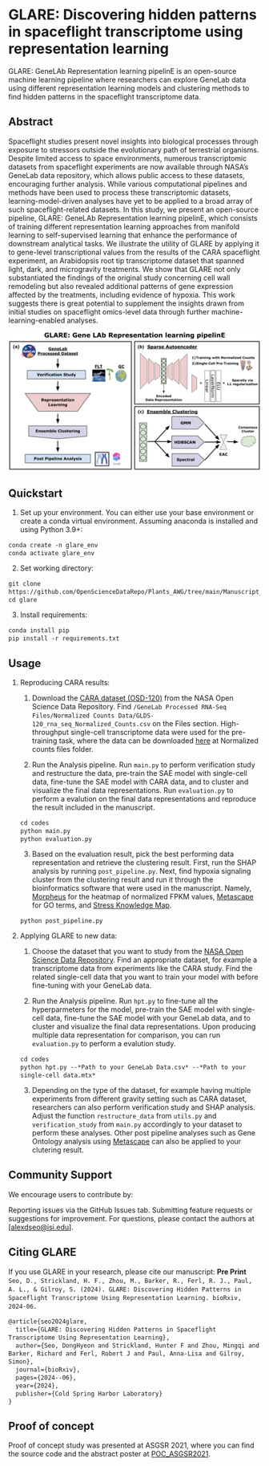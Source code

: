 # GLARE: Discovering hidden patterns in spaceflight transcriptome using representation learning

GLARE: GeneLAb Representation learning pipelinE is an open-source machine learning pipeline where researchers can explore GeneLab data using different representation learning models and clustering methods to find hidden patterns in the spaceflight transcriptome data.

## Abstract

Spaceflight studies present novel insights into biological processes through exposure to stressors outside the evolutionary path of terrestrial organisms. Despite limited access to space environments, numerous transcriptomic datasets from spaceflight experiments are now available through NASA’s GeneLab data repository, which allows public access to these datasets, encouraging further analysis. While various computational pipelines and methods have been used to process these transcriptomic datasets, learning-model-driven analyses have yet to be applied to a broad array of such spaceflight-related datasets. In this study, we present an open-source pipeline, GLARE: GeneLAb Representation learning pipelinE, which consists of training different representation learning approaches from manifold learning to self-supervised learning that enhance the performance of downstream analytical tasks. We illustrate the utility of GLARE by applying it to gene-level transcriptional values from the results of the CARA spaceflight experiment, an Arabidopsis root tip transcriptome dataset that spanned light, dark, and microgravity treatments. We show that GLARE not only substantiated the findings of the original study concerning cell wall remodeling but also revealed additional patterns of gene expression affected by the treatments, including evidence of hypoxia. This work suggests there is great potential to supplement the insights drawn from initial studies on spaceflight omics-level data through further machine-learning-enabled analyses. 

![GLARE pipeline](supplementary/glare_diagram.png)


## Quickstart

1. Set up your environment. You can either use your base environment or create a conda virtual environment. Assuming anaconda is installed and using Python 3.9+:

```
conda create -n glare_env
conda activate glare_env
```

2. Set working directory:
```
git clone https://github.com/OpenScienceDataRepo/Plants_AWG/tree/main/Manuscript_Code/glare.git
cd glare
```

3. Install requirements:
```setup
conda install pip
pip install -r requirements.txt
```

## Usage

1. Reproducing CARA results:
    1. Download the [CARA dataset (OSD-120)](https://osdr.nasa.gov/bio/repo/data/studies/OSD-120) from the NASA Open Science Data Repository. Find `/GeneLab Processed RNA-Seq Files/Normalized Counts Data/GLDS-120_rna_seq_Normalized_Counts.csv` on the Files section. High-throughput single-cell transcriptome data were used for the pre-training task, where the data can be downloaded [here](https://www.ebi.ac.uk/gxa/sc/experiments/E-CURD-5/downloads) at Normalized counts files folder.

    2. Run the Analysis pipeline. Run `main.py` to perform verification study and restructure the data, pre-train the SAE model with single-cell data, fine-tune the SAE model with CARA data, and to cluster and visualize the final data representations. Run `evaluation.py` to perform a evalution on the final data representations and reproduce the result included in the manuscript. 
    ```
    cd codes
    python main.py
    python evaluation.py
    ```

    3. Based on the evaluation result, pick the best performing data representation and retrieve the clustering result. First, run the SHAP analysis by running `post_pipeline.py`. Next, find hypoxia signaling cluster from the clustering result and run it through the bioinformatics software that were used in the manuscript. Namely, [Morpheus](https://software.broadinstitute.org/morpheus/) for the heatmap of normalized FPKM values, [Metascape](http://metascape.org) for GO terms, and [Stress Knowledge Map](https://skm.nib.si/).
    ```
    python post_pipeline.py
    ```

2. Applying GLARE to new data:
    1. Choose the dataset that you want to study from the [NASA Open Science Data Repository](https://osdr.nasa.gov/bio/repo/search?q=&data_source=cgene,alsda&data_type=study). Find an appropriate dataset, for example a transcriptome data from experiments like the CARA study. Find the related single-cell data that you want to train your model with before fine-tuning with your GeneLab data.

    2. Run the Analysis pipeline. Run `hpt.py` to fine-tune all the hyperparmeters for the model, pre-train the SAE model with single-cell data, fine-tune the SAE model with your GeneLab data, and to cluster and visualize the final data representations. Upon producing multiple data representation for comparison, you can run `evaluation.py` to perform a evalution study.
    ```
    cd codes
    python hpt.py --*Path to your GeneLab Data.csv* --*Path to your single-cell data.mtx*
    ```

    3. Depending on the type of the dataset, for example having multiple experiments from different gravity setting such as CARA dataset, researchers can also perform verification study and SHAP analysis. Adjust the function `restructure_data` from `utils.py` and `verification_study` from `main.py` accordingly to your dataset to perform these analyses. Other post pipeline analyses such as Gene Ontology analysis using [Metascape](http://metascape.org) can also be applied to your clutering result.


## Community Support

We encourage users to contribute by:

Reporting issues via the GitHub Issues tab.
Submitting feature requests or suggestions for improvement.
For questions, please contact the authors at [alexdseo@isi.edu].


## Citing GLARE

If you use GLARE in your research, please cite our manuscript:
**Pre Print**
`
Seo, D., Strickland, H. F., Zhou, M., Barker, R., Ferl, R. J., Paul, A. L., & Gilroy, S. (2024). GLARE: Discovering Hidden Patterns in Spaceflight Transcriptome Using Representation Learning. bioRxiv, 2024-06.
`
```
@article{seo2024glare,
  title={GLARE: Discovering Hidden Patterns in Spaceflight Transcriptome Using Representation Learning},
  author={Seo, DongHyeon and Strickland, Hunter F and Zhou, Mingqi and Barker, Richard and Ferl, Robert J and Paul, Anna-Lisa and Gilroy, Simon},
  journal={bioRxiv},
  pages={2024--06},
  year={2024},
  publisher={Cold Spring Harbor Laboratory}
}
```


## Proof of concept

Proof of concept study was presented at ASGSR 2021, where you can find the source code and the abstract poster at [POC_ASGSR2021](POC_ASGSR2021).

